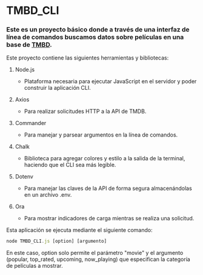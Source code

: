# TMBD_CLI #
### Este es un proyecto básico donde a través de una interfaz de línea de comandos buscamos datos sobre películas en una base de [TMBD](https://developer.themoviedb.org/docs/getting-started).
Este proyecto contiene las siguientes herramientas y bibliotecas:
1. Node.js
   - Plataforma necesaria para ejecutar JavaScript en el servidor y poder construir la aplicación CLI.

2. Axios
   - Para realizar solicitudes HTTP a la API de TMDB.

3. Commander
   - Para manejar y parsear argumentos en la línea de comandos.
  
4. Chalk
   - Biblioteca para agregar colores y estilo a la salida de la terminal, haciendo que el CLI sea más legible.

5. Dotenv
   - Para manejar las claves de la API de forma segura almacenándolas en un archivo .env.

6. Ora
   - Para mostrar indicadores de carga mientras se realiza una solicitud.

Esta aplicación se ejecuta mediante el siguiente comando:
```javascript
node TMBD_CLI.js [option] [argumento]
```

En este caso, option solo permite el parámetro "movie" y el argumento (popular, top_rated, upcoming, now_playing) que especifican la categoría de películas a mostrar.
